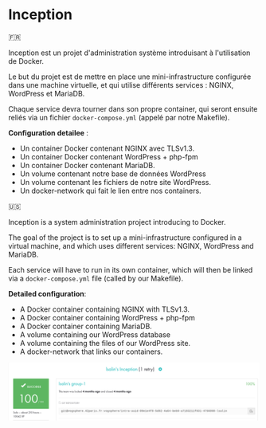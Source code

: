 # Inception

🇫🇷

Inception est un projet d'administration système introduisant à l'utilisation de Docker.

Le but du projet est de mettre en place une mini-infrastructure configurée dans une machine virtuelle, et qui utilise différents services : NGINX, WordPress et MariaDB.

Chaque service devra tourner dans son propre container, qui seront ensuite reliés via un fichier `docker-compose.yml` (appelé par notre Makefile).

__Configuration detailee__ :

* Un container Docker contenant NGINX avec TLSv1.3.
* Un container Docker contenant WordPress + php-fpm
* Un container Docker contenant MariaDB.
* Un volume contenant notre base de données WordPress
* Un volume contenant les fichiers de notre site WordPress.
* Un docker-network qui fait le lien entre nos containers.

🇺🇸

Inception is a system administration project introducing to Docker.

The goal of the project is to set up a mini-infrastructure configured in a virtual machine, and which uses different services: NGINX, WordPress and MariaDB.

Each service will have to run in its own container, which will then be linked via a `docker-compose.yml` file (called by our Makefile).

__Detailed configuration__:

* A Docker container containing NGINX with TLSv1.3.
* A Docker container containing WordPress + php-fpm
* A Docker container containing MariaDB.
* A volume containing our WordPress database
* A volume containing the files of our WordPress site.
* A docker-network that links our containers.

![Rating](rating.png)
